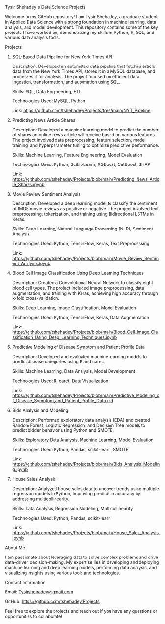 Tysir Shehadey's Data Science Projects

Welcome to my GitHub repository! I am Tysir Shehadey, a graduate student in Applied Data Science with a strong foundation in machine learning, data analysis, and model development. 
This repository contains some of the key projects I have worked on, demonstrating my skills in Python, R, SQL, and various data analysis tools.

Projects
1. SQL-Based Data Pipeline for New York Times API

   Description: Developed an automated data pipeline that fetches article data from the New York Times API, stores it in a MySQL database, and processes it for analysis. The project focused on efficient data ingestion, transformation, and automation using SQL.

   Skills: SQL, Data Engineering, ETL

   Technologies Used: MySQL, Python

   Link: https://github.com/tshehadey/Projects/tree/main/NYT_Pipeline

2. Predicting News Article Shares

   Description: Developed a machine learning model to predict the number of shares an online news article will receive based on various features. The project involved data preprocessing, feature selection, model training, and hyperparameter tuning to optimize predictive performance.

   Skills: Machine Learning, Feature Engineering, Model Evaluation

   Technologies Used: Python, Scikit-Learn, XGBoost, CatBoost, SHAP

   Link: https://github.com/tshehadey/Projects/blob/main/Predicting_News_Article_Shares.ipynb
   
3. Movie Review Sentiment Analysis

   Description: Developed a deep learning model to classify the sentiment of IMDB movie reviews as positive or negative. The project involved text preprocessing, tokenization, and training using Bidirectional LSTMs in Keras.

   Skills: Deep Learning, Natural Language Processing (NLP), Sentiment Analysis

   Technologies Used: Python, TensorFlow, Keras, Text Preprocessing

   Link: https://github.com/tshehadey/Projects/blob/main/Movie_Review_Sentiment_Analysis.ipynb
   
4. Blood Cell Image Classification Using Deep Learning Techniques

   Description: Created a Convolutional Neural Network to classify eight blood cell types. The project included image preprocessing, data augmentation, and training with Keras, achieving high accuracy through k-fold cross-validation.

   Skills: Deep Learning, Image Classification, Model Evaluation

   Technologies Used: Python, TensorFlow, Keras, Data Augmentation

   Link: https://github.com/tshehadey/Projects/blob/main/Blood_Cell_Image_Classification_Using_Deep_Learning_Techniques.ipynb
   
5. Predictive Modeling of Disease Symptom and Patient Profile Data

   Description: Developed and evaluated machine learning models to predict disease categories using R and caret.

   Skills: Machine Learning, Data Analysis, Model Development

   Technologies Used: R, caret, Data Visualization

   Link: https://github.com/tshehadey/Projects/blob/main/Predictive_Modeling_of_Disease_Symptom_and_Patient_Profile_Data.md

6. Bids Analysis and Modeling

   Description: Performed exploratory data analysis (EDA) and created Random Forest, Logistic Regression, and Decision Tree models to predict bidder behavior using Python and SMOTE.

   Skills: Exploratory Data Analysis, Machine Learning, Model Evaluation

   Technologies Used: Python, Pandas, scikit-learn, SMOTE

   Link: https://github.com/tshehadey/Projects/blob/main/Bids_Analysis_Modeling.ipynb

7. House Sales Analysis

   Description: Analyzed house sales data to uncover trends using multiple regression models in Python, improving prediction accuracy by addressing multicollinearity.

   Skills: Data Analysis, Regression Modeling, Multicollinearity

   Technologies Used: Python, Pandas, scikit-learn

   Link: https://github.com/tshehadey/Projects/blob/main/House_Sales_Analysis.ipynb

About Me

I am passionate about leveraging data to solve complex problems and drive data-driven decision-making. My expertise lies in developing and deploying machine learning and deep learning models, performing data analysis, and visualizing insights using various tools and technologies.

Contact Information

Email: Tysirshehadey@gmail.com

GitHub: https://github.com/tshehadey/Projects

Feel free to explore the projects and reach out if you have any questions or opportunities to collaborate!
